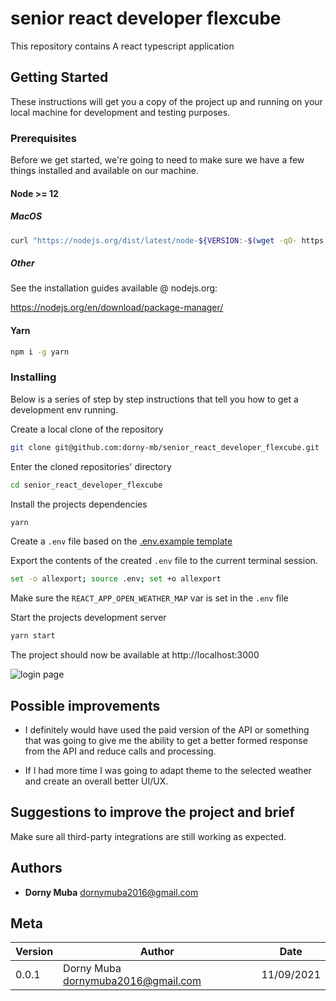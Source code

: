 # senior react developer flexcube

This repository contains A react typescript application

## Getting Started

These instructions will get you a copy of the project up and running on your local machine for development and testing purposes.

### Prerequisites

Before we get started, we're going to need to make sure we have a few things installed and available on our machine.

#### Node >= 12

##### MacOS

```bash
curl "https://nodejs.org/dist/latest/node-${VERSION:-$(wget -qO- https://nodejs.org/dist/latest/ | sed -nE 's|.*>node-(.*)\.pkg</a>.*|\1|p')}.pkg" > "$HOME/Downloads/node-latest.pkg" && sudo installer -store -pkg "$HOME/Downloads/node-latest.pkg" -target "/"
```

##### Other

See the installation guides available @ nodejs.org:

https://nodejs.org/en/download/package-manager/

#### Yarn

```bash
npm i -g yarn
```

### Installing

Below is a series of step by step instructions that tell you how to get a development env running.

Create a local clone of the repository

```bash
git clone git@github.com:dorny-mb/senior_react_developer_flexcube.git
```

Enter the cloned repositories' directory

```bash
cd senior_react_developer_flexcube
```

Install the projects dependencies

```bash
yarn
```

Create a `.env` file based on the [.env.example template](.env.example)

Export the contents of the created `.env` file to the current terminal session.

```bash
set -o allexport; source .env; set +o allexport
```

Make sure the `REACT_APP_OPEN_WEATHER_MAP` var is set in the `.env` file

Start the projects development server

```bash
yarn start
```

The project should now be available at http://localhost:3000

![login page](https://dorny-s-files.s3.amazonaws.com/Screenshot+2021-09-11+at+19.18.26.png)

## Possible improvements

- I definitely would have used the paid version of the API or something that was going to give me the ability to get a better formed response from the API and reduce calls and processing.

- If I had more time I was going to adapt theme to the selected weather and create an overall better UI/UX.

## Suggestions to improve the project and brief

Make sure all third-party integrations are still working as expected.

## Authors

- **Dorny Muba** <dornymuba2016@gmail.com>

## Meta

| Version | Author                               | Date       |
| ------- | ------------------------------------ | ---------- |
| 0.0.1   | Dorny Muba <dornymuba2016@gmail.com> | 11/09/2021 |
